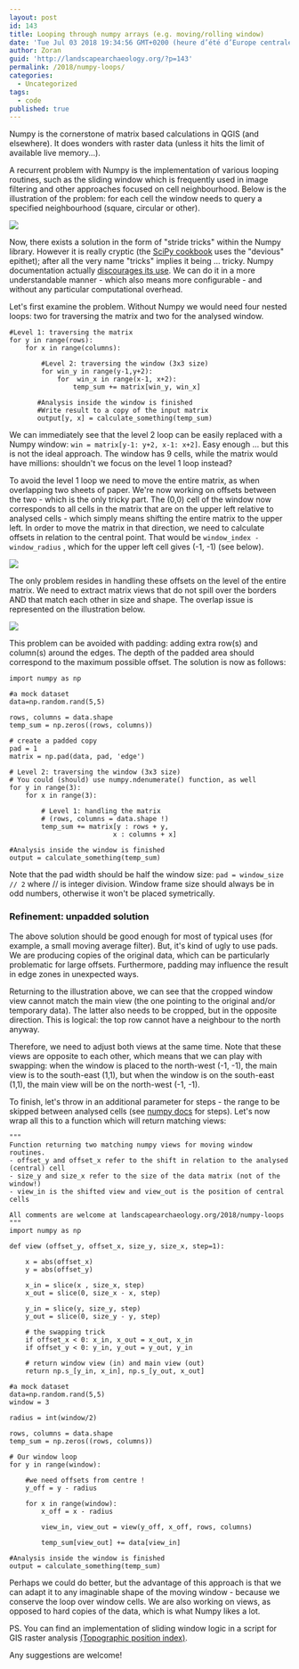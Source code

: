 ```yaml
---
layout: post
id: 143
title: Looping through numpy arrays (e.g. moving/rolling window)
date: 'Tue Jul 03 2018 19:34:56 GMT+0200 (heure d’été d’Europe centrale)'
author: Zoran
guid: 'http://landscapearchaeology.org/?p=143'
permalink: /2018/numpy-loops/
categories:
  - Uncategorized
tags:
  - code
published: true
---
```

Numpy is the cornerstone of matrix based calculations in QGIS (and elsewhere). It does wonders with raster data (unless it hits the limit of available live memory...).  
  
A recurrent problem with Numpy is the implementation of various looping routines, such as the sliding window which is frequently used in image filtering and other approaches focused on cell neighbourhood. Below is the illustration of the problem: for each cell the window needs to query a specified neighbourhood (square, circular or other).  
  
![](http://landscapearchaeology.org/wp/wp-content/uploads/2018/06/2017-11-numpy1b.png)

Now, there exists a solution in the form of "stride tricks" within the Numpy library. However it is really cryptic (the [SciPy cookbook](http://scipy-cookbook.readthedocs.io/items/GameOfLifeStrides.html) uses the "devious" epithet); after all the very name "tricks" implies it being ... tricky. Numpy documentation actually [discourages its use](https://docs.scipy.org/doc/numpy-1.13.0/reference/generated/numpy.lib.stride_tricks.as_strided.html). We can do it in a more understandable manner - which also means more configurable - and without any particular computational overhead.  
  
Let's first examine the problem. Without Numpy we would need four nested loops: two for traversing the matrix and two for the analysed window.  
  
``` 
#Level 1: traversing the matrix 
for y in range(rows):
    for x in range(columns):

        #Level 2: traversing the window (3x3 size) 
        for win_y in range(y-1,y+2):
            for  win_x in range(x-1, x+2):
                temp_sum += matrix[win_y, win_x]

       #Analysis inside the window is finished
       #Write result to a copy of the input matrix
       output[y, x] = calculate_something(temp_sum) 
```
We can immediately see that the level 2 loop can be easily replaced with a Numpy window: `win = matrix[y-1: y+2, x-1: x+2]`. Easy enough ... but this is not the ideal approach. The window has 9 cells, while the matrix would have millions: shouldn't we focus on the level 1 loop instead?  
  
To avoid the level 1 loop we need to move the entire matrix, as when overlapping two sheets of paper. We're now working on offsets between the two - which is the only tricky part. The (0,0) cell of the window now corresponds to all cells in the matrix that are on the upper left relative to analysed cells - which simply means shifting the entire matrix to the upper left. In order to move the matrix in that direction, we need to calculate offsets in relation to the central point. That would be `window_index - window_radius` , which for the upper left cell gives (-1, -1) (see below).  
  
![](http://landscapearchaeology.org/wp/wp-content/uploads/2018/06/2017-11-numpy2.png)
  
The only problem resides in handling these offsets on the level of the entire matrix. We need to extract matrix views that do not spill over the borders AND that match each other in size and shape. The overlap issue is represented on the illustration below.  
  
![](http://landscapearchaeology.org/wp/wp-content/uploads/2018/06/2017-11-numpy3.png)
  
This problem can be avoided with padding: adding extra row(s) and column(s) around the edges. The depth of the padded area should correspond to the maximum possible offset. The solution is now as follows:  
  
```
import numpy as np

#a mock dataset
data=np.random.rand(5,5)

rows, columns = data.shape
temp_sum = np.zeros((rows, columns))

# create a padded copy
pad = 1 
matrix = np.pad(data, pad, 'edge')

# Level 2: traversing the window (3x3 size)
# You could (should) use numpy.ndenumerate() function, as well
for y in range(3):
    for x in range(3):

        # Level 1: handling the matrix 
        # (rows, columns = data.shape !)
        temp_sum += matrix[y : rows + y,
                          x : columns + x]

#Analysis inside the window is finished
output = calculate_something(temp_sum) 
```
Note that the pad width should be half the window size: `pad = window_size // 2` where // is integer division. Window frame size should always be in odd numbers, otherwise it won't be placed symetrically.

### Refinement: unpadded solution

The above solution should be good enough for most of typical uses (for example, a small moving average filter). But, it's kind of ugly to use pads. We are producing copies of the original data, which can be particularly problematic for large offsets. Furthermore, padding may influence the result in edge zones in unexpected ways. 

Returning to the illustration above, we can see that the cropped window view cannot match the main view (the one pointing to the original and/or temporary data). The latter also needs to be cropped, but in the opposite direction. This is logical: the top row cannot have a neighbour to the north anyway.    
  
Therefore, we need to adjust both views at the same time. Note that these views are opposite to each other, which means that we can play with swapping: when the window is placed to the north-west (-1, -1), the main view is to the south-east (1,1), but when the window is on the south-east  (1,1), the main view will be on the north-west (-1, -1).  
  
To finish, let's throw in an additional parameter for steps - the range to be skipped between analysed cells (see [numpy docs](https://docs.scipy.org/doc/numpy-1.13.0/reference/arrays.indexing.html) for steps). Let's now wrap all this to a function which will return matching views:  
  
```
"""
Function returning two matching numpy views for moving window routines.
- offset_y and offset_x refer to the shift in relation to the analysed (central) cell 
- size_y and size_x refer to the size of the data matrix (not of the window!)
- view_in is the shifted view and view_out is the position of central cells

All comments are welcome at landscapearchaeology.org/2018/numpy-loops
"""
import numpy as np

def view (offset_y, offset_x, size_y, size_x, step=1):
 
    x = abs(offset_x)
    y = abs(offset_y)
 
    x_in = slice(x , size_x, step) 
    x_out = slice(0, size_x - x, step)
 
    y_in = slice(y, size_y, step)
    y_out = slice(0, size_y - y, step)
 
    # the swapping trick    
    if offset_x < 0: x_in, x_out = x_out, x_in                                 
    if offset_y < 0: y_in, y_out = y_out, y_in
 
    # return window view (in) and main view (out)
    return np.s_[y_in, x_in], np.s_[y_out, x_out]
 
#a mock dataset
data=np.random.rand(5,5)
window = 3

radius = int(window/2)
 
rows, columns = data.shape
temp_sum = np.zeros((rows, columns))
 
# Our window loop  
for y in range(window):

    #we need offsets from centre !
    y_off = y - radius

    for x in range(window):
        x_off = x - radius
 
        view_in, view_out = view(y_off, x_off, rows, columns)
 
        temp_sum[view_out] += data[view_in]

#Analysis inside the window is finished
output = calculate_something(temp_sum) 
```
 
Perhaps we could do better, but the advantage of this approach is that we can adapt it to any imaginable shape of the moving window - because we conserve the loop over window cells. We are also working on views, as opposed to hard copies of the data, which is what Numpy likes a lot.  

PS. You can find an implementation of sliding window logic in a script for GIS raster analysis [(Topographic position index)](https://landscapearchaeology.org/2019/tpi/).  
  
Any suggestions are welcome!
